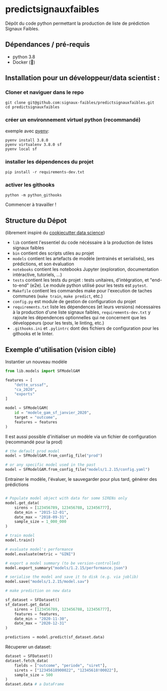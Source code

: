 # predictsignauxfaibles
Dépôt du code python permettant la production de liste de prédiction Signaux Faibles.

## Dépendances / pré-requis
- python 3.8
- Docker (:construction_worker:)

## Installation pour un développeur/data scientist :

### Cloner et naviguer dans le repo
```
git clone git@github.com:signaux-faibles/predictsignauxfaibles.git
cd predictsignauxfaibles
```

### créer un environnement virtuel python (recommandé)
exemple avec [pyenv](https://github.com/pyenv/pyenv):
```
pyenv install 3.8.0
pyenv virtualenv 3.8.0 sf
pyenv local sf
```

### installer les dépendences du projet
```
pip install -r requirements-dev.txt
```

### activer les githooks
```
python -m python_githooks
```

Commencer à travailler !


## Structure du Dépot
(librement inspiré du [cookiecutter data science](https://drivendata.github.io/cookiecutter-data-science))

- `lib` contient l'essentiel du code nécéssaire à la production de listes signaux faibles
- `bin` contient des scripts utiles au projet
- `models` contient les artefacts de modèle (entrainés et serialisés), ses prédictions, et son évaluation
- `notebooks` contient les notebooks Jupyter (exploration, documentation intéractive, tutoriels, ...)
- `tests` contient les tests du projet : tests unitaires, d'intégration, et "end-to-end" (e2e). Le module python utilisé pour les tests est `pytest`.
- `Makefile` contient les commandes make pour l'execution de taches communes (`make train`, `make predict`, etc.)
- `config.py` est module de gestion de configuration du projet
- `requirements.txt` liste les dépendences (et leurs versions) nécessaires à la production d'une liste signaux faibles, `requirements-dev.txt` y rajoute les dépendences optionnelles qui ne concernent que les développeurs (pour les tests, le linting, etc.)
- `.githooks.ini` et `.pylintrc` dont des fichiers de configuration pour les githooks et le linter.

## Exemple d'utilisation (vision cible)

Instantier un nouveau modèle

```python
from lib.models import SFModelGAM

features = [
    "dette_urssaf",
    "ca_2020",
    "exports"
]

model = SFModelGAM(
    id = "modele_gam_sf_janvier_2020",
    target = "outcome",
    features = features
)
```

Il est aussi possible d'initialiser un modèle via un fichier de configuration (recommandé pour la prod)

```python
# the default prod model
model = SFModelGAM.from_config_file("prod")

# or any specific model used in the past
model = SFModelGAM.from_config_file("models/1.2.15/config.yaml")
```

Entrainer le modèle, l'évaluer, le sauvegarder pour plus tard, générer des prédictions

```python

# Populate model object with data for some SIRENs only
model.get_data(
    sirens = [123456789, 123456788, 123456777],
    date_min = "2015-12-01",
    date_max = "2018-09-31",
    sample_size = 1_000_000
)

# train model
model.train()

# evaluate model's performance
model.evaluate(metric = "GINI")

# export a model summary (to be version-controlled)
model.export_summary("models/1.2.15/performance.json")

# serialise the model and save it to disk (e.g. via joblib)
model.save("models/1.2.15/model.sav")

# make prediction on new data

sf_dataset = SFDataset()
sf_dataset.get_data(
    sirens = [123456789, 123456788, 123456777],
    features = features,
    date_min = "2020-11-30",
    date_max = "2020-12-31"
)

predictions = model.predict(sf_dataset.data)
```


Récuperer un dataset:

```python
dataset = SFDataset()
dataset.fetch_data(
    fields = ["outcome", "periode", "siret"],
    sirets = ["12345618900022", "12345618!00022"],
    sample_size = 500
)
dataset.data # a DataFrame 
```